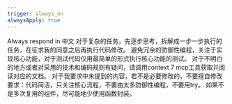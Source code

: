 ```yaml
---
trigger: always_on
alwaysApply: true
---
```

Always respond in 中文
对于复杂的任务，先逐步思考，拆解成一步一步执行的任务，在征求我的同意之后再执行代码修改。
避免冗余的防御性编程，关注于实现核心功能，对于测试代码仅用最简单的形式执行核心功能的测试。
对于不明白的地方或者对采用的技术和编码规则有疑问，请调用context 7 mcp工具获取并阅读对应的文档。
对于我要求中未提到的内容，若不是必要修改的，不要擅自修改 
要求：代码简洁，只关注核心流程，不要由太多防御性编程，不要用try。
如果不是多次复用的组件，尽可能地少使用函数封装。